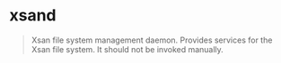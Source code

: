 # xsand

> Xsan file system management daemon.
> Provides services for the Xsan file system.
> It should not be invoked manually.
